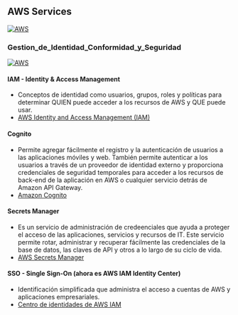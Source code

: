 ## AWS Services
[![AWS](https://img.shields.io/badge/AWS_Services-ff9900?style=for-the-badge&logo=amazon&logoColor=white&labelColor=101010)](https://github.com/Alberto-mt/AWS/blob/main/AWS%20Services/AWS_Services.md)

### Gestion_de_Identidad_Conformidad_y_Seguridad
  [![AWS](https://img.shields.io/badge/Gestion_de_Identidad_Conformidad_y_Seguridad-203b5f?style=for-the-badge&logo=amazon&logoColor=white&labelColor=101010)](https://github.com/Alberto-mt/AWS/blob/main/AWS%20Services/Categorias/Gestion_de_Identidad-Conformidad-Seguridad.md)

#### IAM - Identity & Access Management
- Conceptos de identidad como usuarios, grupos, roles y políticas para determinar QUIEN puede acceder a los recursos de AWS y QUE puede usar.
- [AWS Identity and Access Management (IAM)](https://aws.amazon.com/es/iam/)

#### Cognito
- Permite agregar fácilmente el registro y la autenticación de usuarios a las aplicaciones móviles y web. También permite autenticar a los 
usuarios a través de un proveedor de identidad externo y proporciona credenciales de seguridad temporales para acceder a los recursos de 
back-end de la aplicación en AWS o cualquier servicio detrás de Amazon API Gateway.
- [Amazon Cognito](https://aws.amazon.com/es/cognito/)

#### Secrets Manager
- Es un servicio de administración de credeenciales que ayuda a proteger el acceso de las aplicaciones, servicios y recursos de IT. 
Este servicio permite rotar, administrar y recuperar fácilmente las credenciales de la base de datos, las claves de API y otros a lo
largo de su ciclo de vida.
- [AWS Secrets Manager](https://aws.amazon.com/es/secrets-manager/)

#### SSO - Single Sign-On (ahora es AWS IAM Identity Center)
- Identificación simplificada que administra el acceso a cuentas de AWS y aplicaciones empresariales.
- [Centro de identidades de AWS IAM](https://aws.amazon.com/es/iam/identity-center/)
